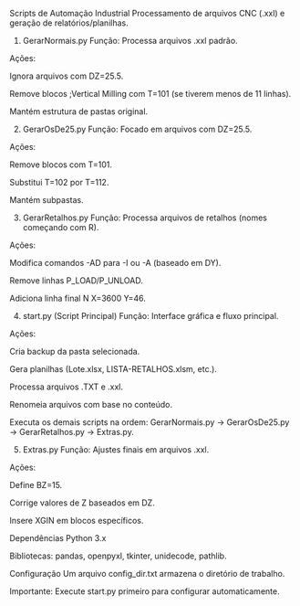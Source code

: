 Scripts de Automação Industrial
Processamento de arquivos CNC (.xxl) e geração de relatórios/planilhas.

1. GerarNormais.py
Função: Processa arquivos .xxl padrão.

Ações:

Ignora arquivos com DZ=25.5.

Remove blocos ;Vertical Milling com T=101 (se tiverem menos de 11 linhas).

Mantém estrutura de pastas original.

2. GerarOsDe25.py
Função: Focado em arquivos com DZ=25.5.

Ações:

Remove blocos com T=101.

Substitui T=102 por T=112.

Mantém subpastas.

3. GerarRetalhos.py
Função: Processa arquivos de retalhos (nomes começando com R).

Ações:

Modifica comandos -AD para -I ou -A (baseado em DY).

Remove linhas P_LOAD/P_UNLOAD.

Adiciona linha final N X=3600 Y=46.

4. start.py (Script Principal)
Função: Interface gráfica e fluxo principal.

Ações:

Cria backup da pasta selecionada.

Gera planilhas (Lote.xlsx, LISTA-RETALHOS.xlsm, etc.).

Processa arquivos .TXT e .xxl.

Renomeia arquivos com base no conteúdo.

Executa os demais scripts na ordem:
GerarNormais.py → GerarOsDe25.py → GerarRetalhos.py → Extras.py.

5. Extras.py
Função: Ajustes finais em arquivos .xxl.

Ações:

Define BZ=15.

Corrige valores de Z baseados em DZ.

Insere XGIN em blocos específicos.

Dependências
Python 3.x

Bibliotecas: pandas, openpyxl, tkinter, unidecode, pathlib.

Configuração
Um arquivo config_dir.txt armazena o diretório de trabalho.

Importante: Execute start.py primeiro para configurar automaticamente.
